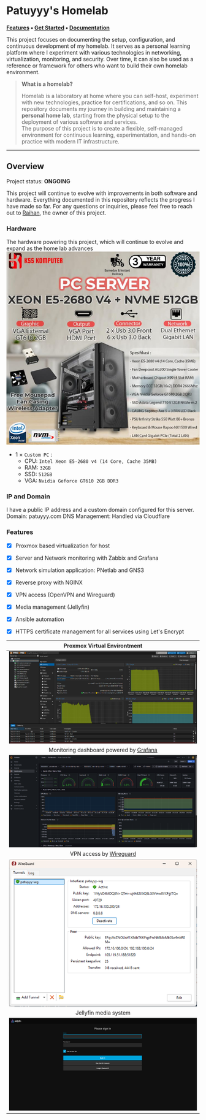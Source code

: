 # Patuyyy's Homelab

**[Features]() • [Get Started]() • [Documentation]()**


This project focuses on documenting the setup, configuration, and continuous development of my homelab. It serves as a personal learning platform where I experiment with various technologies in networking, virtualization, monitoring, and security. Over time, it can also be used as a reference or framework for others who want to build their own homelab environment.

> **What is a homelab?**
>
> Homelab is a laboratory at home where you can self-host, experiment with new technologies, practice for certifications, and so on.
> This repository documents my journey in building and maintaining a **personal home lab**, starting from the physical setup to the deployment of various software and services.  
The purpose of this project is to create a flexible, self-managed environment for continuous learning, experimentation, and hands-on practice with modern IT infrastructure.

---

## Overview

Project status: **ONGOING**

This project will continue to evolve with improvements in both software and hardware.
Everything documented in this repository reflects the progress I have made so far.
For any questions or inquiries, please feel free to reach out to [Raihan](https://www.linkedin.com/in/hanihsan/), the owner of this project.

### Hardware

The hardware powering this project, which will continue to evolve and expand as the home lab advances ![Hardware](https://github.com/patuyyy/home-lab/blob/main/assets/server-1.jpeg)

- 1 × `Custom PC`  :
    - CPU: `Intel Xeon E5-2680 v4 (14 Core, Cache 35MB)`
    - RAM: `32GB`
    - SSD: `512GB`
    - VGA: `Nvidia Geforce GT610 2GB DDR3`

### IP and Domain
I have a public IP address and a custom domain configured for this server.
Domain: patuyyy.com
DNS Management: Handled via Cloudflare

### Features

- [x] Proxmox based virtualization for host
- [x] Server and Network monitoring with Zabbix and Grafana
- [x] Network simulation application: PNetlab and GNS3
- [x] Reverse proxy with NGINX
- [x] VPN access (OpenVPN and Wireguard)
- [x] Media management (Jellyfin)
- [x] Ansible automation
- [x] HTTPS certificate management for all services using Let's Encrypt


| Proxmox Virtual Environtment                                                                                    |
| :--:                                                                                                            |
| ![Proxmox](https://github.com/patuyyy/home-lab/blob/main/assets/proxmox.png)                                    |
| Monitoring dashboard powered by [Grafana](https://grafana.com)                                                  |
| ![grafana](https://github.com/patuyyy/home-lab/blob/main/assets/grafana.png)                                    |
| VPN access by [Wireguard](https://www.wireguard.com)                                                            |
| ![wireguard](https://github.com/patuyyy/home-lab/blob/main/assets/wireguard.png)                                |
| Jellyfin media system                                                                                           |
| ![jellyfin](https://github.com/patuyyy/home-lab/blob/main/assets/jellyfin.png)                                  |

